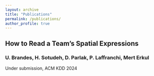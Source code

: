 ```yaml
---
layout: archive
title: "Publications"
permalink: /publications/
author_profile: true
---
```


## How to Read a Team’s Spatial Expressions
### U. Brandes, H. Sotudeh, D. Parlak, P. Laffranchi, Mert Erkul
Under submission, ACM KDD 2024